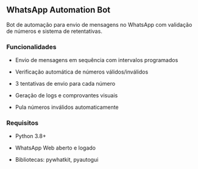 ## WhatsApp Automation Bot
Bot de automação para envio de mensagens no WhatsApp com validação de números e sistema de retentativas.

### Funcionalidades
- Envio de mensagens em sequência com intervalos programados

- Verificação automática de números válidos/inválidos

- 3 tentativas de envio para cada número

- Geração de logs e comprovantes visuais

- Pula números inválidos automaticamente

### Requisitos
- Python 3.8+

- WhatsApp Web aberto e logado

- Bibliotecas: pywhatkit, pyautogui

